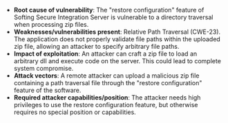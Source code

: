 - **Root cause of vulnerability**: The "restore configuration" feature of Softing Secure Integration Server is vulnerable to a directory traversal when processing zip files.
- **Weaknesses/vulnerabilities present**: Relative Path Traversal (CWE-23). The application does not properly validate file paths within the uploaded zip file, allowing an attacker to specify arbitrary file paths.
- **Impact of exploitation**: An attacker can craft a zip file to load an arbitrary dll and execute code on the server. This could lead to complete system compromise.
- **Attack vectors**: A remote attacker can upload a malicious zip file containing a path traversal file through the "restore configuration" feature of the software.
- **Required attacker capabilities/position**: The attacker needs high privileges to use the restore configuration feature, but otherwise requires no special position or capabilities.